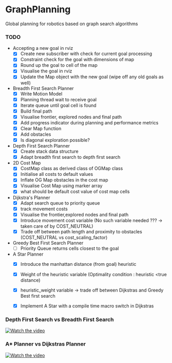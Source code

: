# GraphPlanning
Global planning for robotics based on graph search algorithms

### TODO
+ Accepting a new goal in rviz
    - [x] Create new subscriber with check for current goal processing
    - [x] Constraint check for the goal with dimensions of map
    - [x] Round up the goal to cell of the map
    - [x] Visualise the goal in rviz
    - [x] Update the Map object with the new goal (wipe off any old goals as well)
+ Breadth First Search Planner
    - [X] Write Motion Model
    - [X] Planning thread wait to receive goal
    - [X] Iterate queue until goal cell is found
    - [X] Build final path
    - [X] Visualise frontier, explored nodes and final path
    - [X] Add progress indicator during planning and performance metrics
    - [X] Clear Map function
    - [X] Add obstacles
    - [X] Is diagonal exploration possible?
 + Depth First Search Planner
    - [X] Create stack data structure
    - [X] Adapt breadth first search to depth first search
 + 2D Cost Map
    - [X] CostMap class as derived class of OGMap class
    - [X] Initialise all costs to default values
    - [X] Inflate OG Map obstacles in the cost map
    - [X] Visualise Cost Map using marker array
    - [X] what should be default cost value of cost map cells
 + Dijkstra's Planner
    - [X] Adapt search queue to priority queue
    - [X] track movement costs
    - [X] Visualise the frontier,explored nodes and final path
    - [X] Introduce movement cost variable (No such variable needed ??? -> taken care of by COST_NEUTRAL)
    - [X] Trade off between path length and proximity to obstacles (COST_NEUTRAL vs cost_scaling_factor)
 + Greedy Best First Search Planner
    - [ ] Priority Queue returns cells closest to the goal
 + A Star Planner
    - [X] Introduce the manhattan distance (from goal) heuristic
    - [X] Weight of the heuristic variable (Optimality condition : heuristic <true distance)
    - [X] heuristic_weight variable -> trade off between Dijkstras and Greedy Best first search
    - [X] Implement A Star with a compile time macro switch in Dijkstras
    
 

### Depth First Search vs Breadth First Search
[![Watch the video](https://img.youtube.com/vi/NP1IigrCXcg/hqdefault.jpg)](https://www.youtube.com/watch?v=NP1IigrCXcg)  

### A* Planner vs Dijkstras Planner
[![Watch the video](https://img.youtube.com/vi/s5UPQj2Uy40/hqdefault.jpg)](https://www.youtube.com/watch?v=s5UPQj2Uy40)   
    
    

